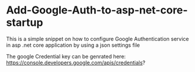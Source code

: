 # Add-Google-Auth-to-asp-net-core-startup

This is a simple snippet on how to configure Google Authentication service in asp .net core application by using a json settings file

The google Credential key can be genrated here: https://console.developers.google.com/apis/credentials?
